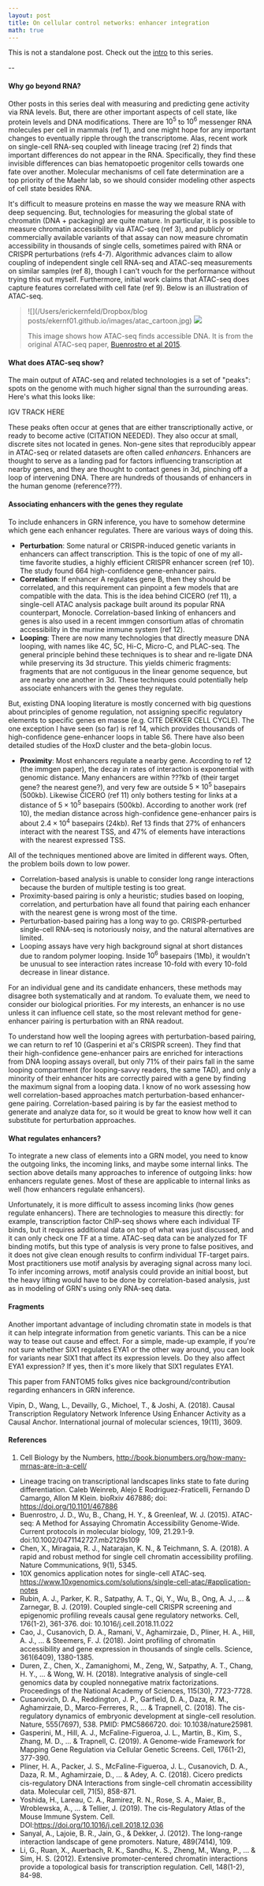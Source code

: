 ```yaml
---
layout: post
title: On cellular control networks: enhancer integration
math: true
---
```


This is not a standalone post. Check out the [intro](https://ekernf01.github.io/GRN_intro) to this series.

--

#### Why go beyond RNA?

Other posts in this series deal with measuring and predicting gene activity via RNA levels. But, there are other important aspects of cell state, like protein levels and DNA modifications. There are $10^5$ to $10^6$ messenger RNA molecules per cell in mammals (ref 1), and one might hope for any important changes to eventually ripple through the transcriptome. Alas, recent work on single-cell RNA-seq coupled with lineage tracing (ref 2) finds that important differences do not appear in the RNA. Specifically, they find these invisible differences can bias hematopoetic progenitor cells towards one fate over another. Molecular mechanisms of cell fate determination are a top priority of the Maehr lab, so we should consider modeling other aspects of cell state besides RNA.

It's difficult to measure proteins en masse the way we measure RNA with deep sequencing. But, technologies for measuring the global state of chromatin (DNA + packaging) are quite mature. In particular, it is possible to measure chromatin accessibility via ATAC-seq (ref 3), and publicly or commercially available variants of that assay can now measure chromatin accessibility in thousands of single cells, sometimes paired with RNA or CRISPR perturbations (refs 4-7). Algorithmic advances claim to allow coupling of independent single cell RNA-seq and ATAC-seq measurements on similar samples (ref 8), though I can't vouch for the performance without trying this out myself. Furthermore, initial work claims that ATAC-seq does capture features correlated with cell fate (ref 9). Below is an illustration of ATAC-seq.

> ![](/Users/erickernfeld/Dropbox/blog posts/ekernf01.github.io/images/atac_cartoon.jpg)
> ![](/images/atac_cartoon.jpg)
> 
> This image shows how ATAC-seq finds accessible DNA. It is from the original ATAC-seq paper, [Buenrostro et al 2015](https://www.ncbi.nlm.nih.gov/pmc/articles/PMC4374986/).


#### What does ATAC-seq show?

The main output of ATAC-seq and related technologies is a set of "peaks": spots on the genome with much higher signal than the surrounding areas. Here's what this looks like:

IGV TRACK HERE

These peaks often occur at genes that are either transcriptionally active, or ready to become active (CITATION NEEDED). They also occur at small, discrete sites not located in genes. Non-gene sites that reproducibly appear in ATAC-seq or related datasets are often called *enhancers*. Enhancers are thought to serve as a landing pad for factors influencing transcription at nearby genes, and they are thought to contact genes in 3d, pinching off a loop of intervening DNA. There are hundreds of thousands of enhancers in the human genome (reference???).

#### Associating enhancers with the genes they regulate

To include enhancers in GRN inference, you have to somehow determine which gene each enhancer regulates. There are various ways of doing this.

- **Perturbation**: Some natural or CRISPR-induced genetic variants in enhancers can affect transcription. This is the topic of one of my all-time favorite studies, a highly efficient CRISPR enhancer screen (ref 10). The study found 664 high-confidence gene-enhancer pairs.
- **Correlation**: If enhancer A regulates gene B, then they should be correlated, and this requirement can pinpoint a few models that are compatible with the data. This is the idea behind CICERO (ref 11), a single-cell ATAC analysis package built around its popular RNA counterpart, Monocle. Correlation-based linking of enhancers and genes is also used in a recent immgen consortium atlas of chromatin accessibility in the murine immune system (ref 12).
- **Looping**: There are now many technologies that directly measure DNA looping, with names like 4C, 5C, Hi-C, Micro-C, and PLAC-seq. The general principle behind these techniques is to shear and re-ligate DNA while preserving its 3d structure. This yields chimeric fragments: fragments that are not contiguous in the linear genome sequence, but are nearby one another in 3d. These techniques could potentially help associate enhancers with the genes they regulate. 

 But, existing DNA looping literature is mostly concerned with big questions about principles of genome regulation, not assigning specific regulatory elements to specific genes en masse (e.g. CITE DEKKER CELL CYCLE). The one exception I have seen (so far) is ref 14, which provides thousands of high-confidence gene-enhancer loops in table S6. There have also been detailed studies of the HoxD cluster and the beta-globin locus.
- **Proximity**: Most enhancers regulate a nearby gene. According to ref 12 (the immgen paper), the decay in rates of interaction is exponential with genomic distance. Many enhancers are within ???kb of (their target gene? the nearest gene?), and very few are outside $5 \times 10^5$ basepairs (500kb). Likewise CICERO (ref 11) only bothers testing for links at a distance of $5 \times 10^5$ basepairs (500kb). According to another work (ref 10), the median distance across high-confidence gene-enhancer pairs is about $2.4 \times 10^4$ basepairs (24kb). Ref 13 finds that 27% of enhancers interact with the nearest TSS, and 47% of elements have interactions with the nearest expressed TSS. 


All of the techniques mentioned above are limited in different ways. Often, the problem boils down to low power. 

- Correlation-based analysis is unable to consider long range interactions because the burden of multiple testing is too great. 
- Proximity-based pairing is only a heuristic; studies based on looping, correlation, and perturbation have all found that pairing each enhancer with the nearest gene is wrong most of the time. 
- Perturbation-based pairing has a long way to go. CRISPR-perturbed single-cell RNA-seq is notoriously noisy, and the natural alternatives are limited. 
- Looping assays have very high background signal at short distances due to random polymer looping. Inside $10^6$ basepairs (1Mb), it wouldn't be unusual to see interaction rates increase 10-fold with every 10-fold decrease in linear distance.

For an individual gene and its candidate enhancers, these methods may disagree both systematically and at random. To evaluate them, we need to consider our biological priorities. For my interests, an enhancer is no use unless it can influence cell state, so the most relevant method for gene-enhancer pairing is perturbation with an RNA readout. 

To understand how well the looping agrees with perturbation-based pairing, we can return to ref 10 (Gasperini et al's CRISPR screen). They find that their high-confidence gene-enhancer pairs are enriched for interactions from DNA looping assays overall, but only 71% of their pairs fall in the same looping compartment (for looping-savvy readers, the same TAD), and only a minority of their enhancer hits are correctly paired with a gene by finding the maximum signal from a looping data. I know of no work assessing how well correlation-based approaches match perturbation-based enhancer-gene pairing. Correlation-based pairing is by far the easiest method to generate and analyze data for, so it would be great to know how well it can substitute for perturbation approaches.

#### What regulates enhancers?

To integrate a new class of elements into a GRN model, you need to know the outgoing links, the incoming links, and maybe some internal links. The section above details many approaches to inference of outgoing links: how enhancers regulate genes. Most of these are applicable to internal links as well (how enhancers regulate enhancers). 

Unfortunately, it is more difficult to assess incoming links (how genes regulate enhancers). There are technologies to measure this directly: for example, transcription factor ChIP-seq shows where each individual TF binds, but it requires additional data on top of what was just discussed, and it can only check one TF at a time. ATAC-seq data can be analyzed for TF binding motifs, but this type of analysis is very prone to false positives, and it does not give clean enough results to confirm individual TF-target pairs. Most practitioners use motif analysis by averaging signal across many loci. To infer incoming arrows, motif analysis could provide an initial boost, but the heavy lifting would have to be done by correlation-based analysis, just as in modeling of GRN's using only RNA-seq data.

#### Fragments

Another important advantage of including chromatin state in models is that it can help integrate information from genetic variants. This can be a nice way to tease out cause and effect. For a simple, made-up example, if you're not sure whether SIX1 regulates EYA1 or the other way around, you can look for variants near SIX1 that affect its expression levels. Do they also affect EYA1 expression? If yes, then it's more likely that SIX1 regulates EYA1. 

This paper from FANTOM5 folks gives nice background/contribution regarding enhancers in GRN inference. 

Vipin, D., Wang, L., Devailly, G., Michoel, T., & Joshi, A. (2018). Causal Transcription Regulatory Network Inference Using Enhancer Activity as a Causal Anchor. International journal of molecular sciences, 19(11), 3609.

#### References

1. Cell Biology by the Numbers, http://book.bionumbers.org/how-many-mrnas-are-in-a-cell/
- Lineage tracing on transcriptional landscapes links state to fate during differentiation. Caleb Weinreb, Alejo E Rodriguez-Fraticelli, Fernando D Camargo, Allon M Klein. bioRxiv 467886; doi: https://doi.org/10.1101/467886
- Buenrostro, J. D., Wu, B., Chang, H. Y., & Greenleaf, W. J. (2015). ATAC-seq: A Method for Assaying Chromatin Accessibility Genome-Wide. Current protocols in molecular biology, 109, 21.29.1-9. doi:10.1002/0471142727.mb2129s109
- Chen, X., Miragaia, R. J., Natarajan, K. N., & Teichmann, S. A. (2018). A rapid and robust method for single cell chromatin accessibility profiling. Nature Communications, 9(1), 5345.
- 10X genomics application notes for single-cell ATAC-seq. https://www.10xgenomics.com/solutions/single-cell-atac/#application-notes
- Rubin, A. J., Parker, K. R., Satpathy, A. T., Qi, Y., Wu, B., Ong, A. J., ... & Zarnegar, B. J. (2019). Coupled single-cell CRISPR screening and epigenomic profiling reveals causal gene regulatory networks. Cell, 176(1-2), 361-376. doi: 10.1016/j.cell.2018.11.022
- Cao, J., Cusanovich, D. A., Ramani, V., Aghamirzaie, D., Pliner, H. A., Hill, A. J., ... & Steemers, F. J. (2018). Joint profiling of chromatin accessibility and gene expression in thousands of single cells. Science, 361(6409), 1380-1385.
- Duren, Z., Chen, X., Zamanighomi, M., Zeng, W., Satpathy, A. T., Chang, H. Y., ... & Wong, W. H. (2018). Integrative analysis of single-cell genomics data by coupled nonnegative matrix factorizations. Proceedings of the National Academy of Sciences, 115(30), 7723-7728.
- Cusanovich, D. A., Reddington, J. P., Garfield, D. A., Daza, R. M., Aghamirzaie, D., Marco-Ferreres, R., ... & Trapnell, C. (2018). The cis-regulatory dynamics of embryonic development at single-cell resolution. Nature, 555(7697), 538. PMID: PMC5866720. doi: 10.1038/nature25981.
- Gasperini, M., Hill, A. J., McFaline-Figueroa, J. L., Martin, B., Kim, S., Zhang, M. D., ... & Trapnell, C. (2019). A Genome-wide Framework for Mapping Gene Regulation via Cellular Genetic Screens. Cell, 176(1-2), 377-390.
- Pliner, H. A., Packer, J. S., McFaline-Figueroa, J. L., Cusanovich, D. A., Daza, R. M., Aghamirzaie, D., ... & Adey, A. C. (2018). Cicero predicts cis-regulatory DNA Interactions from single-cell chromatin accessibility data. Molecular cell, 71(5), 858-871.
- Yoshida, H., Lareau, C. A., Ramirez, R. N., Rose, S. A., Maier, B., Wroblewska, A., ... & Tellier, J. (2019). The cis-Regulatory Atlas of the Mouse Immune System. Cell. DOI:https://doi.org/10.1016/j.cell.2018.12.036
- Sanyal, A., Lajoie, B. R., Jain, G., & Dekker, J. (2012). The long-range interaction landscape of gene promoters. Nature, 489(7414), 109.
- Li, G., Ruan, X., Auerbach, R. K., Sandhu, K. S., Zheng, M., Wang, P., ... & Sim, H. S. (2012). Extensive promoter-centered chromatin interactions provide a topological basis for transcription regulation. Cell, 148(1-2), 84-98.